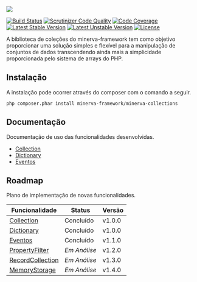 ![](http://i.imgur.com/ajRNJnc.png)

[![Build Status](https://scrutinizer-ci.com/g/minerva-framework/minerva-collections/badges/build.png?b=master)](https://scrutinizer-ci.com/g/minerva-framework/minerva-collections/build-status/master) [![Scrutinizer Code Quality](https://scrutinizer-ci.com/g/minerva-framework/minerva-collections/badges/quality-score.png?x=1&b=master)](https://scrutinizer-ci.com/g/minerva-framework/minerva-collections/?branch=master) [![Code Coverage](https://scrutinizer-ci.com/g/minerva-framework/minerva-collections/badges/coverage.png?b=master&x=1)](https://scrutinizer-ci.com/g/minerva-framework/minerva-collections/?branch=master) [![Latest Stable Version](https://poser.pugx.org/minerva-framework/minerva-collections/v/stable?x=1)](https://packagist.org/packages/minerva-framework/minerva-collections) [![Latest Unstable Version](https://poser.pugx.org/minerva-framework/minerva-collections/v/unstable?x=1)](https://packagist.org/packages/minerva-framework/minerva-collections) [![License](https://poser.pugx.org/minerva-framework/minerva-collections/license)](https://packagist.org/packages/minerva-framework/minerva-collections)

A biblioteca de coleções do minerva-framework tem como objetivo proporcionar uma solução simples e flexível para a manipulação de conjuntos de dados transcendendo ainda mais a simplicidade proporcionada pelo sistema de arrays do PHP. 



## Instalação

A instalação pode ocorrer através do composer com o comando a seguir.

`php composer.phar install minerva-framework/minerva-collections`

## Documentação
Documentação de uso das funcionalidades desenvolvidas.

* [Collection](https://github.com/minerva-framework/minerva-collections/wiki/Minerva%5CCollections%5CCollection)
* [Dictionary](https://github.com/minerva-framework/minerva-collections/wiki/Minerva%5CCollections%5CDictionary)
* [Eventos](https://github.com/minerva-framework/minerva-collections/wiki/Eventos)

## Roadmap
Plano de implementação de novas funcionalidades.

| Funcionalidade | Status    | Versão |
|----------------|-----------|--------|
| [Collection](https://github.com/minerva-framework/minerva-collections/wiki/Minerva%5CCollections%5CCollection)     | Concluído | v1.0.0 |
| [Dictionary](https://github.com/minerva-framework/minerva-collections/wiki/Minerva%5CCollections%5CDictionary)     | Concluído | v1.0.0 |
| [Eventos](https://github.com/minerva-framework/minerva-collections/wiki/Eventos)     | Concluído  | v1.1.0 |
| [PropertyFilter](https://gist.github.com/lucasdearaujo/a22fccff12351cce712b6d6e296561c4)   | *Em Análise*   | v1.2.0 |
| [RecordCollection](https://gist.github.com/lucasdearaujo/690816846b3b3ca9f4bd520ea2e44af7) | *Em Análise*   | v1.3.0 |
| [MemoryStorage](https://gist.github.com/lucasdearaujo/a0c3a70c90aedb9b72c38eb57ce63abb)    | *Em Análise*   | v1.4.0 |
